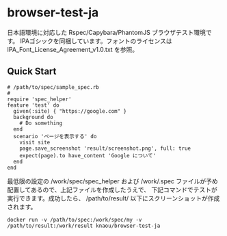 # browser-test-ja

日本語環境に対応した Rspec/Capybara/PhantomJS ブラウザテスト環境です。
IPAゴシックを同梱しています。フォントのライセンスは IPA_Font_License_Agreement_v1.0.txt を参照。

## Quick Start

    # /path/to/spec/sample_spec.rb
    #
	require 'spec_helper'
    feature 'test' do
      given(:site) { "https://google.com" }
      background do
        # Do something
      end
      scenario 'ページを表示する' do
        visit site
        page.save_screenshot 'result/screenshot.png', full: true
        expect(page).to have_content 'Google について'
      end
    end

最低限の設定の /work/spec/spec_helper および /work/.spec ファイルが予め配置してあるので、上記ファイルを作成したうえで、
下記コマンドでテストが実行できます。成功したら、 /path/to/result/ 以下にスクリーンショットが作成されます。

    docker run -v /path/to/spec:/work/spec/my -v /path/to/result:/work/result knaou/browser-test-ja


